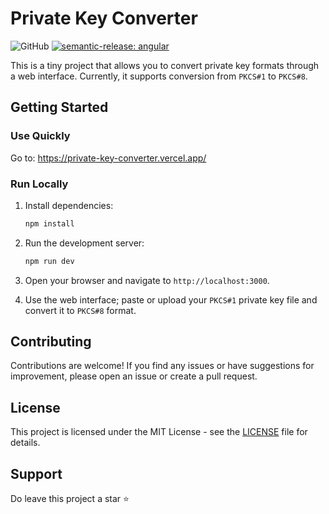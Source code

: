 # Private Key Converter

![GitHub](https://img.shields.io/github/license/babblebey/private-key-converter) [![semantic-release: angular](https://img.shields.io/badge/semantic--release-angular-e10079?logo=semantic-release)](https://github.com/semantic-release/semantic-release)

This is a tiny project that allows you to convert private key formats through a web interface. Currently, it supports conversion from `PKCS#1` to `PKCS#8`.

## Getting Started

### Use Quickly

Go to: https://private-key-converter.vercel.app/

### Run Locally

1. Install dependencies:

   ```sh
   npm install
   ```

2. Run the development server:

   ```sh
   npm run dev
   ```

3. Open your browser and navigate to `http://localhost:3000`.

4. Use the web interface; paste or upload your `PKCS#1` private key file and convert it to `PKCS#8` format.

## Contributing

Contributions are welcome! If you find any issues or have suggestions for improvement, please open an issue or create a pull request.

## License

This project is licensed under the MIT License - see the [LICENSE](LICENSE) file for details.

## Support 

Do leave this project a star ⭐️
